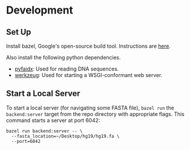 # Development

## Set Up
Install bazel, Google's open-source build tool. Instructions are [here](https://docs.bazel.build/versions/master/install.html).

Also install the following python dependencies.

* [pyfaidx](https://pypi.python.org/pypi/pyfaidx): Used for reading DNA sequences.
* [werkzeug](https://pypi.python.org/pypi/Werkzeug): Used for starting a WSGI-conformant web server.

## Start a Local Server

To start a local server (for navigating some FASTA file), `bazel run` the `backend:server` target from the repo directory with appropriate flags. This command starts a server at port 6042:

    bazel run backend:server -- \
      --fasta_location=~/Desktop/hg19/hg19.fa \
      --port=6042
    
